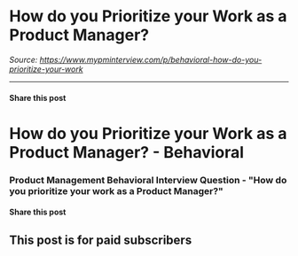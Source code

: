 # How do you Prioritize your Work as a Product Manager?

*Source: https://www.mypminterview.com/p/behavioral-how-do-you-prioritize-your-work*

---

#### Share this post

# How do you Prioritize your Work as a Product Manager? - Behavioral

### Product Management Behavioral Interview Question - "How do you prioritize your work as a Product Manager?"

#### Share this post

## This post is for paid subscribers

